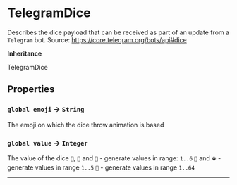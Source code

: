 # TelegramDice

Describes the dice payload that can be received as part of an update from a `Telegram` bot.
Source: https://core.telegram.org/bots/api#dice

**Inheritance**

TelegramDice

## Properties

### `global emoji` → `String`

The emoji on which the dice throw animation is based

### `global value` → `Integer`

The value of the dice
`🎲`, `🎯` and `🎳` - generate values in range: `1..6`
`🏀` and `⚽` - generate values in range `1..5`
`🎰` - generate values in range `1..64`

---

